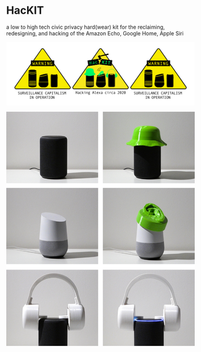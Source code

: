 # HacKIT
a low to high tech civic privacy hard(wear) kit for the reclaiming, redesigning, and hacking of the Amazon Echo, Google Home, Apple Siri

![GitHub Logo](/Project_Logo.png)

![GitHub Logo](/HacKIT.jpg)
